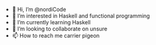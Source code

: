 - 👋 Hi, I’m @nordiCode
- 👀 I’m interested in Haskell and functional programming
- 🌱 I’m currently learning Haskell
- 💞️ I’m looking to collaborate on unsure
- 📫 How to reach me carrier pigeon

<!---
nordiCode/nordiCode is a ✨ special ✨ repository because its `README.md` (this file) appears on your GitHub profile.
You can click the Preview link to take a look at your changes.
--->
